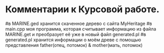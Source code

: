 # Комментарии к Курсовой работе.
#в MARINE.ged хранится скаченное дерево с сайта MyHeritage
#в main.cpp моя программа, которая считывает информацию из файла MARINE.get и преобразует её уже в новый файл generated.pl
#в generated.pl хранится информации о моём древе с помощью представления father(отец, потомок) & mother(мать, потомок)
